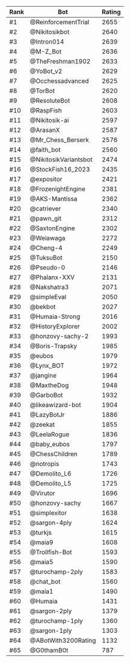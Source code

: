 Rank|Bot|Rating
---|---|---
#1|@ReinforcementTrial|2655
#2|@Nikitosikbot|2640
#3|@Intron014|2639
#4|@M-Z_Bot|2636
#5|@TheFreshman1902|2633
#6|@YoBot_v2|2629
#7|@Occhessadvanced|2625
#8|@TorBot|2620
#9|@ResoluteBot|2608
#10|@RaspFish|2603
#11|@Nikitosik-ai|2597
#12|@ArasanX|2587
#13|@Mr_Chess_Berserk|2576
#14|@faith_bot|2560
#15|@NikitosikVariantsbot|2474
#16|@StockFish16_2023|2435
#17|@expositor|2421
#18|@FrozenightEngine|2381
#19|@AKS-Mantissa|2362
#20|@catriever|2340
#21|@pawn_git|2312
#22|@SaxtonEngine|2302
#23|@Weiawaga|2272
#24|@Cheng-4|2249
#25|@TuksuBot|2150
#26|@Pseudo-0|2146
#27|@Phalanx-XXV|2131
#28|@Nakshatra3|2071
#29|@simpleEval|2050
#30|@bekbot|2027
#31|@Humaia-Strong|2016
#32|@HistoryExplorer|2002
#33|@honzovy-sachy-2|1993
#34|@Boris-Trapsky|1985
#35|@eubos|1979
#36|@Lynx_BOT|1972
#37|@jangine|1964
#38|@MaxtheDog|1948
#39|@GarboBot|1932
#40|@likeawizard-bot|1904
#41|@LazyBotJr|1886
#42|@zeekat|1855
#43|@LeelaRogue|1836
#44|@baby_eubos|1797
#45|@ChessChildren|1789
#46|@notropis|1743
#47|@Demolito_L6|1726
#48|@Demolito_L5|1725
#49|@Virutor|1696
#50|@honzovy-sachy|1667
#51|@simplexitor|1638
#52|@sargon-4ply|1624
#53|@turkjs|1615
#54|@maia9|1608
#55|@Trollfish-Bot|1593
#56|@maia5|1590
#57|@turochamp-2ply|1583
#58|@chat_bot|1560
#59|@maia1|1490
#60|@Humaia|1431
#61|@sargon-2ply|1379
#62|@turochamp-1ply|1360
#63|@sargon-1ply|1303
#64|@ABotWith3200Rating|1132
#65|@G0thamB0t|787
